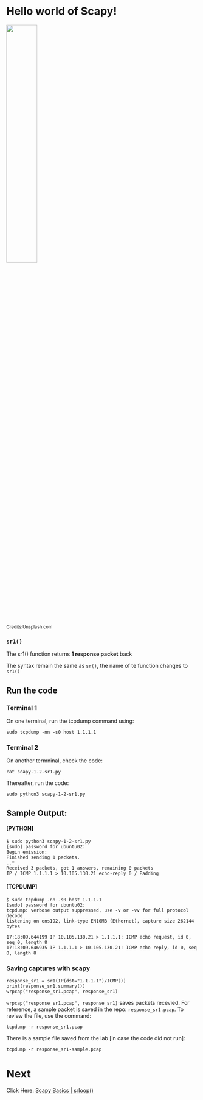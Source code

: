 # Hello world of Scapy!

<p align="left">
<img src="https://user-images.githubusercontent.com/17419002/171995490-aa393b55-b0c8-4003-a0ea-b1fcbfa49809.png" width="40%" height="40%" />
  
  <sub>Credits:Unsplash.com</sub>

</p>

### `sr1()`

The sr1() function returns **1 response packet** back

The syntax remain the same as `sr()`, the name of te function changes to `sr1()`

## Run the code

### Terminal 1
On one terminal, run the tcpdump command using:

```
sudo tcpdump -nn -s0 host 1.1.1.1
```

### Terminal 2

On another termninal, check the code:

```
cat scapy-1-2-sr1.py
```

Thereafter, run the code:

```
sudo python3 scapy-1-2-sr1.py
```


## Sample Output:


#### [PYTHON]
```
$ sudo python3 scapy-1-2-sr1.py
[sudo] password for ubuntu02:
Begin emission:
Finished sending 1 packets.
..*
Received 3 packets, got 1 answers, remaining 0 packets
IP / ICMP 1.1.1.1 > 10.105.130.21 echo-reply 0 / Padding

```


#### [TCPDUMP]

```
$ sudo tcpdump -nn -s0 host 1.1.1.1
[sudo] password for ubuntu02:
tcpdump: verbose output suppressed, use -v or -vv for full protocol decode
listening on ens192, link-type EN10MB (Ethernet), capture size 262144 bytes

17:18:09.644199 IP 10.105.130.21 > 1.1.1.1: ICMP echo request, id 0, seq 0, length 8
17:18:09.646935 IP 1.1.1.1 > 10.105.130.21: ICMP echo reply, id 0, seq 0, length 8
```

### Saving captures with scapy

```
response_sr1 = sr1(IP(dst="1.1.1.1")/ICMP())
print(response_sr1.summary())
wrpcap("response_sr1.pcap", response_sr1)
```


`wrpcap("response_sr1.pcap", response_sr1)` saves packets recevied. For reference, a sample packet is saved in the repo: `response_sr1.pcap`.
To review the file, use the command:
```
tcpdump -r response_sr1.pcap
```

There is a sample file saved from the lab [in case the code did not run]:

```
tcpdump -r response_sr1-sample.pcap
```

# Next
Click Here: [Scapy Basics | srloop()](04-hello-world-srloop.md)
